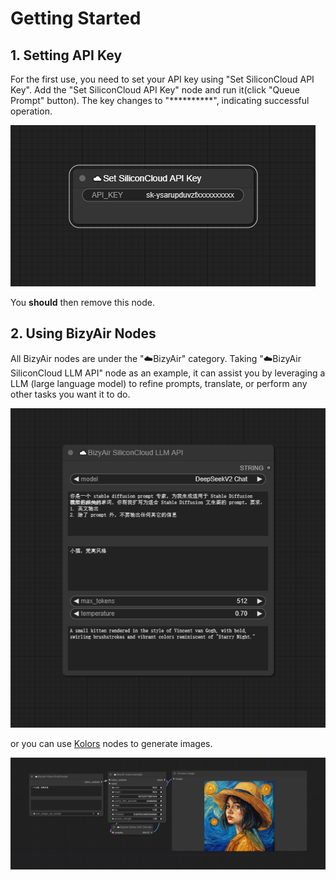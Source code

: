 # Getting Started

## 1. Setting API Key

For the first use, you need to set your API key using "Set SiliconCloud API Key". Add the "Set SiliconCloud API Key" node and run it(click "Queue Prompt" button). The key changes to "**********", indicating successful operation.

![](./imgs/howtosetkey.png)

You **should** then remove this node.

## 2. Using BizyAir Nodes

All BizyAir nodes are under the "☁️BizyAir" category. Taking "☁️BizyAir SiliconCloud LLM API" node as an example, it can assist you by leveraging a LLM (large language model) to refine prompts, translate, or perform any other tasks you want it to do.


![](./imgs/llm_api_node.png)

or you can use [Kolors](../kolors/introduce.md) nodes to generate images.

![](../kolors/imgs/bizyair_kolors_txt2img.png)
